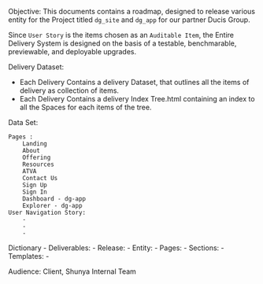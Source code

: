 Objective:
This documents contains a roadmap, designed to release various entity for the Project titled `dg_site` and `dg_app` for our partner Ducis Group.

Since `User Story` is the items chosen as an `Auditable Item`, the Entire Delivery System is designed on the basis of a testable, benchmarable, previewable, and deployable upgrades.

Delivery Dataset:
- Each Delivery Contains a delivery Dataset, that outlines all the items of delivery as collection of items.
- Each Delivery Contains a delivery Index Tree.html containing an index to all the Spaces for each items of the tree.

Data Set:
			
	Pages : 
		Landing
		About
		Offering
		Resources
		ATVA
		Contact Us
		Sign Up
		Sign In
		Dashboard - dg-app
		Explorer - dg-app
	User Navigation Story:
		-
		-
		-
Dictionary
	- Deliverables:
	- Release:
	- Entity:
	- Pages:
	- Sections:
	- Templates:
	- 

Audience:
	Client, Shunya Internal Team
	
